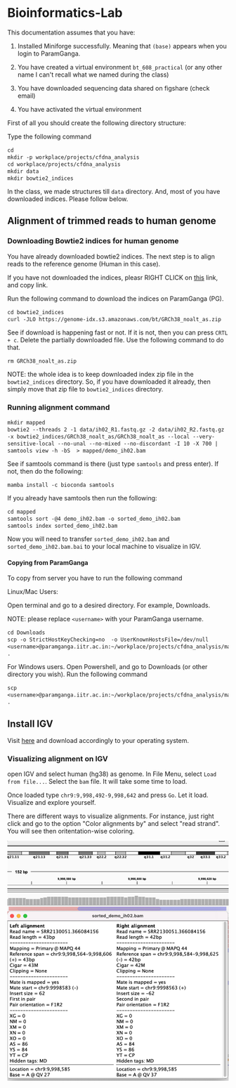 # Bioinformatics-Lab

This documentation assumes that you have:

1. Installed Miniforge successfully. Meaning that `(base)` appears when you login to ParamGanga. 

2. You have created a virtual environment `bt_608_practical` (or any other name  I can't recall what we named during the class)

3. You have downloaded sequencing data shared on figshare (check email)

4. You have activated the virtual environment

First of all you should create the following directory structure:

Type the following command

```
cd 
mkdir -p workplace/projects/cfdna_analysis
cd workplace/projects/cfdna_analysis
mkdir data
mkdir bowtie2_indices

```

In the class, we made structures till `data` directory. And, most of you have downloaded indices. Please follow below. 

## Alignment of trimmed reads to human genome

### Downloading Bowtie2 indices for human genome
You have already downloaded bowtie2 indices. The next step is to align reads to the reference genome (Human in this case).

If you have not downloaded the indices, pleasr RIGHT CLICK on [this](https://genome-idx.s3.amazonaws.com/bt/GRCh38_noalt_as.zip) link, and copy link.

Run the following command to download the indices on ParamGanga (PG). 

```
cd bowtie2_indices 
curl -JLO https://genome-idx.s3.amazonaws.com/bt/GRCh38_noalt_as.zip 
```
See if download is happening fast or not. If it is not, then you can press `CRTL + c`. Delete the partially downloaded file. Use the following command to do that.

```
rm GRCh38_noalt_as.zip 
```    
NOTE: the whole idea is to keep downloaded index zip file in the `bowtie2_indices` directory. So, if you have downloaded it already, then simply move that zip file to `bowtie2_indices` directory.


### Running alignment command

```
mkdir mapped
bowtie2 --threads 2 -1 data/ih02_R1.fastq.gz -2 data/ih02_R2.fastq.gz -x bowtie2_indices/GRCh38_noalt_as/GRCh38_noalt_as --local --very-sensitive-local --no-unal --no-mixed --no-discordant -I 10 -X 700 | samtools view -h -bS  > mapped/demo_ih02.bam
```

See if samtools command is there (just type `samtools` and press enter). If not, then do the following:

```
mamba install -c bioconda samtools
```

If you already have samtools then run the following:

```
cd mapped
samtools sort -@4 demo_ih02.bam -o sorted_demo_ih02.bam
samtools index sorted_demo_ih02.bam
```

Now you will need to transfer `sorted_demo_ih02.bam` and `sorted_demo_ih02.bam.bai` to your local machine to visualize in IGV. 

#### Copying from ParamGanga

To copy from server you have to run the following command

Linux/Mac Users:

Open terminal and go to a desired directory. For example, Downloads. 

NOTE: please replace `<username>` with your ParamGanga username.
```
cd Downloads
scp -o StrictHostKeyChecking=no  -o UserKnownHostsFile=/dev/null <username>@paramganga.iitr.ac.in:~/workplace/projects/cfdna_analysis/mapped/sorted* . 
```

For Windows users. Open Powershell, and go to Downloads (or other directory you wish). Run the following command

```
scp <username>@paramganga.iitr.ac.in:~/workplace/projects/cfdna_analysis/mapped/sorted* .
```


## Install IGV

Visit [here](https://igv.org/doc/desktop/#DownloadPage/) and download accordingly to your operating system.

### Visualizing alignment on IGV

open IGV and select human (hg38) as genome. In File Menu, select `Load from file...`. Select the `bam` file. It will take some time to load.

Once loaded type `chr9:9,998,492-9,998,642` and press `Go`. Let it load. Visualize and explore yourself.

There are different ways to visualize alignments. For instance, just right click and go to the option "Color alignments by" and select "read strand". You will see then oritentation-wise coloring.

![bam_snapshot](./images/igv_for_explaining_bam_file.png)
